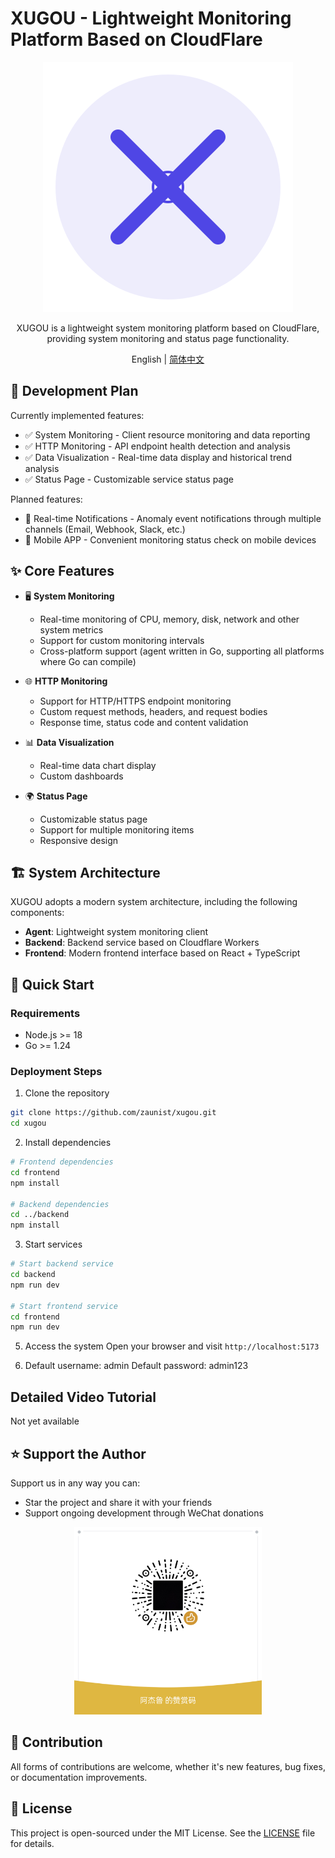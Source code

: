 # XUGOU - Lightweight Monitoring Platform Based on CloudFlare

<div align="center">

![XUGOU Logo](frontend/public/logo.svg)

XUGOU is a lightweight system monitoring platform based on CloudFlare, providing system monitoring and status page functionality.

English | [简体中文](./README.md)

</div>

## 📅 Development Plan

Currently implemented features:

- ✅ System Monitoring - Client resource monitoring and data reporting
- ✅ HTTP Monitoring - API endpoint health detection and analysis
- ✅ Data Visualization - Real-time data display and historical trend analysis
- ✅ Status Page - Customizable service status page

Planned features:

- 🚧 Real-time Notifications - Anomaly event notifications through multiple channels (Email, Webhook, Slack, etc.)
- 📱 Mobile APP - Convenient monitoring status check on mobile devices

## ✨ Core Features

- 🖥️ **System Monitoring**
  - Real-time monitoring of CPU, memory, disk, network and other system metrics
  - Support for custom monitoring intervals
  - Cross-platform support (agent written in Go, supporting all platforms where Go can compile)

- 🌐 **HTTP Monitoring**
  - Support for HTTP/HTTPS endpoint monitoring
  - Custom request methods, headers, and request bodies
  - Response time, status code and content validation

- 📊 **Data Visualization**
  - Real-time data chart display
  - Custom dashboards

- 🌍 **Status Page**
  - Customizable status page
  - Support for multiple monitoring items
  - Responsive design

## 🏗️ System Architecture

XUGOU adopts a modern system architecture, including the following components:

- **Agent**: Lightweight system monitoring client
- **Backend**: Backend service based on Cloudflare Workers
- **Frontend**: Modern frontend interface based on React + TypeScript

## 🚀 Quick Start

### Requirements

- Node.js >= 18
- Go >= 1.24

### Deployment Steps

1. Clone the repository
```bash
git clone https://github.com/zaunist/xugou.git
cd xugou
```

2. Install dependencies
```bash
# Frontend dependencies
cd frontend
npm install

# Backend dependencies
cd ../backend
npm install
```

3. Start services
```bash
# Start backend service
cd backend
npm run dev

# Start frontend service
cd frontend
npm run dev
```

5. Access the system
Open your browser and visit `http://localhost:5173`

6. Default username: admin  Default password: admin123

## Detailed Video Tutorial

Not yet available

## ⭐ Support the Author

Support us in any way you can:

- Star the project and share it with your friends
- Support ongoing development through WeChat donations

<div align="center">
  <img src="frontend/public/wechat-reward.png" alt="WeChat Reward Code" width="300">
</div>

## 🤝 Contribution

All forms of contributions are welcome, whether it's new features, bug fixes, or documentation improvements.

## 📄 License

This project is open-sourced under the MIT License. See the [LICENSE](./LICENSE) file for details. 